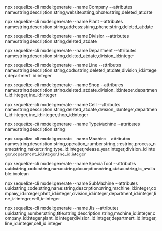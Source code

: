 npx sequelize-cli model:generate --name Company --attributes name:string,description:string,website:string,phone:string,deleted_at:date

npx sequelize-cli model:generate --name Plant --attributes name:string,description:string,address:string,phone:string,deleted_at:date

npx sequelize-cli model:generate --name Division --attributes name:string,description:string,deleted_at:date

npx sequelize-cli model:generate --name Department --attributes name:string,description:string,deleted_at:date,division_id:integer

npx sequelize-cli model:generate --name Line --attributes name:string,description:string,code:string,deleted_at:date,division_id:integer,department_id:integer

npx sequelize-cli model:generate --name Shop --attributes name:string,description:string,deleted_at:date,division_id:integer,department_id:integer,line_id:integer

npx sequelize-cli model:generate --name Cell --attributes name:string,description:string,deleted_at:date,division_id:integer,department_id:integer,line_id:integer,shop_id:integer

npx sequelize-cli model:generate --name TypeMachine --attributes name:string,description:string

npx sequelize-cli model:generate --name Machine --attributes name:string,description:string,operation_number:string,sn:string,process_name:string,maker:string,type_id:integer,release_year:integer,division_id:integer,department_id:integer,line_id:integer

npx sequelize-cli model:generate --name SpecialTool --attributes uuid:string,code:string,name:string,description:string,status:string,is_available:boolean

npx sequelize-cli model:generate --name SubMachine --attributes uuid:string,code:string,name:string,description:string,machine_id:integer,company_id:integer,plant_id:integer,division_id:integer,department_id:integer,line_id:integer,cell_id:integer

npx sequelize-cli model:generate --name Jis --attributes uuid:string,number:string,title:string,description:string,machine_id:integer,company_id:integer,plant_id:integer,division_id:integer,department_id:integer,line_id:integer,cell_id:integer
